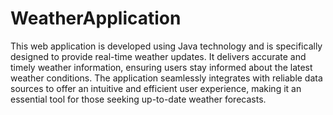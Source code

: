 # WeatherApplication
This web application is developed using Java technology and is specifically designed to provide real-time weather updates. It delivers accurate and timely weather information, ensuring users stay informed about the latest weather conditions. The application seamlessly integrates with reliable data sources to offer an intuitive and efficient user experience, making it an essential tool for those seeking up-to-date weather forecasts.
